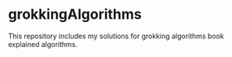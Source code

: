# grokkingAlgorithms
This repository includes my solutions for grokking algorithms book explained algorithms.
